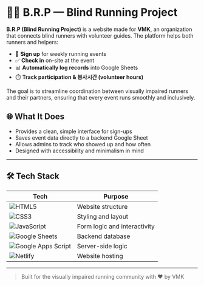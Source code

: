 # 🏃‍♂️ B.R.P — Blind Running Project

**B.R.P (Blind Running Project)** is a website made for **VMK**, an organization that connects blind runners with volunteer guides. The platform helps both runners and helpers:

- 📝 **Sign up** for weekly running events
- ✅ **Check in** on-site at the event
- 📊 **Automatically log records** into Google Sheets
- ⏱️ **Track participation & 봉사시간 (volunteer hours)**

The goal is to streamline coordination between visually impaired runners and their partners, ensuring that every event runs smoothly and inclusively.

## 🌐 What It Does

- Provides a clean, simple interface for sign-ups
- Saves event data directly to a backend Google Sheet
- Allows admins to track who showed up and how often
- Designed with accessibility and minimalism in mind

---

## 🛠 Tech Stack

| Tech            | Purpose                         |
|-----------------|----------------------------------|
| ![HTML5](https://img.shields.io/badge/HTML5-E34F26?logo=html5&logoColor=white) | Website structure |
| ![CSS3](https://img.shields.io/badge/CSS3-1572B6?logo=css3&logoColor=white)   | Styling and layout |
| ![JavaScript](https://img.shields.io/badge/JavaScript-F7DF1E?logo=javascript&logoColor=black) | Form logic and interactivity |
| ![Google Sheets](https://img.shields.io/badge/Google%20Sheets-34A853?logo=google-sheets&logoColor=white) | Backend database |
| ![Google Apps Script](https://img.shields.io/badge/Google%20Apps%20Script-4285F4?logo=google&logoColor=white) | Server-side logic |
| ![Netlify](https://img.shields.io/badge/Netlify-00C7B7?logo=netlify&logoColor=white) | Website hosting |

---

> Built for the visually impaired running community with ❤️ by VMK

